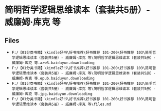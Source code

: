 # 简明哲学逻辑思维读本（套装共5册）- 威廉姆·库克 等

## Files

- `F:/【01分类书籍】\kindle好书\好书推荐\好书推荐 101-200\好书推荐 103\简明哲学逻辑思维读本（套装共5册）- 威廉姆·库克 等\简明哲学逻辑思维读本（套装共5册）- 威廉姆·库克 等.azw3.baiduyun.downloading`
- `F:/【01分类书籍】\kindle好书\好书推荐\好书推荐 101-200\好书推荐 103\简明哲学逻辑思维读本（套装共5册）- 威廉姆·库克 等\简明哲学逻辑思维读本（套装共5册）- 威廉姆·库克 等.epub.baiduyun.downloading`
- `F:/【01分类书籍】\kindle好书\好书推荐\好书推荐 101-200\好书推荐 103\简明哲学逻辑思维读本（套装共5册）- 威廉姆·库克 等\简明哲学逻辑思维读本（套装共5册）- 威廉姆·库克 等.jpg.baiduyun.downloading`
- `F:/【01分类书籍】\kindle好书\好书推荐\好书推荐 101-200\好书推荐 103\简明哲学逻辑思维读本（套装共5册）- 威廉姆·库克 等\files.md`
